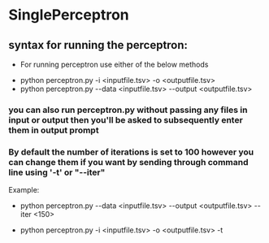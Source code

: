 # SinglePerceptron
## syntax for running the perceptron:
* For running perceptron use either of the below methods
- python perceptron.py -i <inputfile.tsv> -o <outputfile.tsv>
- python perceptron.py --data <inputfile.tsv> --output <outputfile.tsv>

### you can also run perceptron.py without passing any files in input or output then you'll be asked to subsequently enter them in output prompt

### By default the number of iterations is set to 100 however you can change them if you want by sending through command line using '-t' or "--iter"
 Example:
- python perceptron.py --data <inputfile.tsv> --output <outputfile.tsv> --iter <150>

- python perceptron.py -i <inputfile.tsv> -o <outputfile.tsv> -t <iterations>
